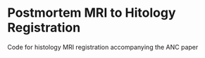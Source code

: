 # Postmortem MRI to Hitology Registration

Code for histology MRI registration accompanying the ANC paper

